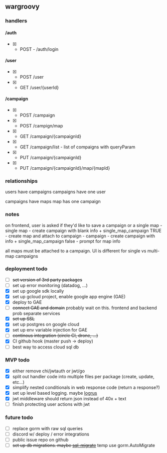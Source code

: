## wargroovy

### handlers

#### /auth
- [X] - POST - /auth/login

#### /user
- [x] - POST /user
- [X] - GET /user/{userId}

#### /campaign
- [x] - POST /campaign
- [x] - POST /campign/map
- [x] - GET /campaign/{campaignId}
- [X] - GET /campaign/list - list of compaigns with queryParam
- [X] - PUT /campaign/{campaignId}
- [X] - PUT /campaign/{campaignId}/map/{mapId}


### relationships
users have campaigns
campaigns have one user

campaigns have maps
map has one campaign

### notes
on frontend, user is asked if they'd like to save a campaign or a single map
    - single map
        - create campaign with blank info + single_map_campaign TRUE
        - create map and attach to campaign
    - campaign
        - create campaign with info + single_map_campaign false
        - prompt for map info

all maps must be attached to a campaign. UI is different for single vs multi-map campaigns

### deployment todo
- [ ] ~~set version of 3rd party packages~~
- [ ] set up error monitoring (datadog, ...)
- [x] set up google sdk locally
- [x] set up gcloud project, enable google app engine (GAE)
- [x] deploy to GAE
- [ ] ~~connect GAE and domain~~ probably wait on this. frontend and backend prob separate services
- [x] ~~set up SSL~~
- [x] set up postgres on google cloud
- [x] set up env variable injection for GAE
- [ ] ~~continous integration (circle CI, drone, ...)~~
- [x] CI github hook (master push -> deploy)
- [ ] best way to access cloud sql db

### MVP todo
- [x] either remove chi/jwtauth or jwt/go
- [x] split out handler code into multiple files per package (create, update, etc...)
- [x] simplify nested conditionals in web response code (return a response?)
- [x] set up level based logging. maybe [logrus](https://github.com/Sirupsen/logrus)
- [x] jwt middleware should return json instead of 40x + text
- [ ] finish protecting user actions with jwt

### future todo
- [ ] replace gorm with raw sql queries
- [ ] discord w/ deploy / error integrations
- [ ] public issue repo on github
- [ ] ~~set up db migrations. maybe [sql-migrate](https://github.com/rubenv/sql-migrate)~~ temp use gorm.AutoMigrate